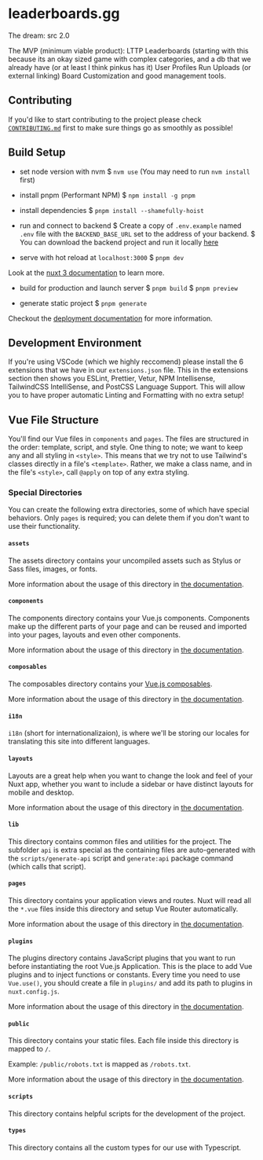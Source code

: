 # leaderboards.gg

The dream: src 2.0

The MVP (minimum viable product):
LTTP Leaderboards (starting with this because its an okay sized game with complex categories, and a db that we already have (or at least I think pinkus has it)
User Profiles
Run Uploads (or external linking)
Board Customization and good management tools.

## Contributing

If you'd like to start contributing to the project please check [`CONTRIBUTING.md`](https://github.com/leaderboardsgg/leaderboard-site/blob/main/CONTRIBUTING.md) first to make sure things go as smoothly as possible!

## Build Setup

- set node version with nvm
  $ `nvm use`
  (You may need to run `nvm install` first)

- install pnpm (Performant NPM)
  $ `npm install -g pnpm`

- install dependencies
  $ `pnpm install --shamefully-hoist`

- run and connect to backend
  $ Create a copy of `.env.example` named `.env` file with the `BACKEND_BASE_URL` set to the address of your backend.
  $ You can download the backend project and run it locally [here](https://github.com/leaderboardsgg/leaderboard-backend)

- serve with hot reload at `localhost:3000`
  $ `pnpm dev`

Look at the [nuxt 3 documentation](https://v3.nuxtjs.org) to learn more.

- build for production and launch server
  $ `pnpm build`
  $ `pnpm preview`

- generate static project
  $ `pnpm generate`

Checkout the [deployment documentation](https://v3.nuxtjs.org/guide/deploy/presets) for more information.

## Development Environment

If you're using VSCode (which we highly reccomend) please install the 6 extensions that we have in our `extensions.json` file. This in the extensions section then shows you ESLint, Prettier, Vetur, NPM Intellisense, TailwindCSS IntelliSense, and PostCSS Language Support. This will allow you to have proper automatic Linting and Formatting with no extra setup!

## Vue File Structure

You'll find our Vue files in `components` and `pages`. The files are structured in the order: template, script, and style. One thing to note; we want to keep any and all styling in `<style>`. This means that we try not to use Tailwind's classes directly in a file's `<template>`. Rather, we make a class name, and in the file's `<style>`, call `@apply` on top of any extra styling.

### Special Directories

You can create the following extra directories, some of which have special behaviors. Only `pages` is required; you can delete them if you don't want to use their functionality.

#### `assets`

The assets directory contains your uncompiled assets such as Stylus or Sass files, images, or fonts.

More information about the usage of this directory in [the documentation](https://nuxtjs.org/docs/2.x/directory-structure/assets).

#### `components`

The components directory contains your Vue.js components. Components make up the different parts of your page and can be reused and imported into your pages, layouts and even other components.

More information about the usage of this directory in [the documentation](https://nuxtjs.org/docs/2.x/directory-structure/components).

#### `composables`

The composables directory contains your [Vue.js composables](https://vuejs.org/guide/reusability/composables.html).

More information about the usage of this directory in [the documentation](https://v3.nuxtjs.org/guide/directory-structure/composables).

#### `i18n`

`i18n` (short for internationalizaion), is where we'll be storing our locales for translating this site into different languages.

#### `layouts`

Layouts are a great help when you want to change the look and feel of your Nuxt app, whether you want to include a sidebar or have distinct layouts for mobile and desktop.

More information about the usage of this directory in [the documentation](https://nuxtjs.org/docs/2.x/directory-structure/layouts).

#### `lib`

This directory contains common files and utilities for the project. The subfolder `api` is extra special as the containing files are auto-generated with the `scripts/generate-api` script and `generate:api` package command (which calls that script).

#### `pages`

This directory contains your application views and routes. Nuxt will read all the `*.vue` files inside this directory and setup Vue Router automatically.

More information about the usage of this directory in [the documentation](https://nuxtjs.org/docs/2.x/get-started/routing).

#### `plugins`

The plugins directory contains JavaScript plugins that you want to run before instantiating the root Vue.js Application. This is the place to add Vue plugins and to inject functions or constants. Every time you need to use `Vue.use()`, you should create a file in `plugins/` and add its path to plugins in `nuxt.config.js`.

More information about the usage of this directory in [the documentation](https://nuxtjs.org/docs/2.x/directory-structure/plugins).

#### `public`

This directory contains your static files. Each file inside this directory is mapped to `/`.

Example: `/public/robots.txt` is mapped as `/robots.txt`.

More information about the usage of this directory in [the documentation](https://nuxtjs.org/docs/2.x/directory-structure/static).

#### `scripts`

This directory contains helpful scripts for the development of the project.

#### `types`

This directory contains all the custom types for our use with Typescript.
